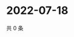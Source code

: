 # 2022-07-18

共 0 条

<!-- BEGIN WEIBO -->
<!-- 最后更新时间 Mon Jul 18 2022 14:21:39 GMT+0800 (China Standard Time) -->

<!-- END WEIBO -->
